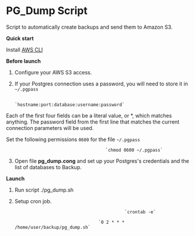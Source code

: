 # **PG_Dump Script**

Script to automatically create backups and send them to Amazon S3.

**Quick start**

Install [AWS CLI](https://docs.aws.amazon.com/cli/latest/userguide/cli-chap-install.html)


**Before launch** 
1) Configure your AWS S3 access.
2) If your Postgres connection uses a password, you will need to store it in `~/.pgpass`
                                       
                                        `hostname:port:database:username:password`

Each of the first four fields can be a literal value, or *, which matches anything. The password field from the first line that matches the current connection parameters will be used.

Set the following permissions `0600` for the file `~/.pgpass`

                                          `chmod 0600 ~/.pgpass`


3) Open file **pg_dump.cong** and set up your Postgres's credentials and the list of databases to Backup.

**Launch**

1) Run script ./pg_dump.sh

2) Setup cron job. 

                                                 `crontab -e` 

                                       `0 2 * * * /home/user/backup/pg_dump.sh`
